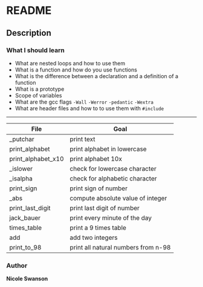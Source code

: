 # README
## Description
### What I should learn
- What are nested loops and how to use them
- What is a function and how do you use functions
- What is the difference between a declaration and a definition of a function
- What is a prototype
- Scope of variables
- What are the gcc flags `-Wall` `-Werror` `-pedantic` `-Wextra`
- What are header files and how to to use them with `#include`
---
File | Goal
---|---
_putchar | print text
 print_alphabet | print alphabet in lowercase
print_alphabet_x10 | print alphabet 10x
_islower | check for lowercase character
_isalpha | check for alphabetic character
print_sign | print sign of number
_abs | compute absolute value of integer
print_last_digit | print last digit of number
jack_bauer | print every minute of the day
times_table | print a 9 times table
add | add two integers
print_to_98 | print all natural numbers from n-98
### Author
**Nicole Swanson**
